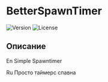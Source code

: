 # BetterSpawnTimer
![Version](https://img.shields.io/badge/version-1.0.0-blue)
![License](https://img.shields.io/badge/license-MIT-green)
## Описание
En
Simple Spawntimer

Ru
Просто таймерс спавна
